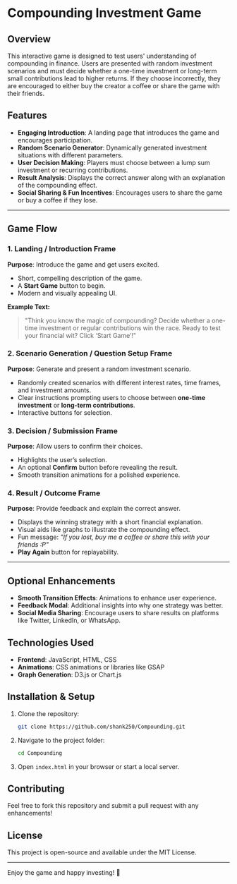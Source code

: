 # Compounding Investment Game

## Overview
This interactive game is designed to test users' understanding of compounding in finance. Users are presented with random investment scenarios and must decide whether a one-time investment or long-term small contributions lead to higher returns. If they choose incorrectly, they are encouraged to either buy the creator a coffee or share the game with their friends.

## Features
- **Engaging Introduction**: A landing page that introduces the game and encourages participation.
- **Random Scenario Generator**: Dynamically generated investment situations with different parameters.
- **User Decision Making**: Players must choose between a lump sum investment or recurring contributions.
- **Result Analysis**: Displays the correct answer along with an explanation of the compounding effect.
- **Social Sharing & Fun Incentives**: Encourages users to share the game or buy a coffee if they lose.

---

## Game Flow

### 1. Landing / Introduction Frame
**Purpose**: Introduce the game and get users excited.
- Short, compelling description of the game.
- A **Start Game** button to begin.
- Modern and visually appealing UI.

**Example Text:**
> "Think you know the magic of compounding? Decide whether a one-time investment or regular contributions win the race. Ready to test your financial wit? Click ‘Start Game’!"

### 2. Scenario Generation / Question Setup Frame
**Purpose**: Generate and present a random investment scenario.
- Randomly created scenarios with different interest rates, time frames, and investment amounts.
- Clear instructions prompting users to choose between **one-time investment** or **long-term contributions**.
- Interactive buttons for selection.

### 3. Decision / Submission Frame
**Purpose**: Allow users to confirm their choices.
- Highlights the user’s selection.
- An optional **Confirm** button before revealing the result.
- Smooth transition animations for a polished experience.

### 4. Result / Outcome Frame
**Purpose**: Provide feedback and explain the correct answer.
- Displays the winning strategy with a short financial explanation.
- Visual aids like graphs to illustrate the compounding effect.
- Fun message: _"If you lost, buy me a coffee or share this with your friends :P"_
- **Play Again** button for replayability.

---

## Optional Enhancements
- **Smooth Transition Effects**: Animations to enhance user experience.
- **Feedback Modal**: Additional insights into why one strategy was better.
- **Social Media Sharing**: Encourage users to share results on platforms like Twitter, LinkedIn, or WhatsApp.

## Technologies Used
- **Frontend**: JavaScript, HTML, CSS
- **Animations**: CSS animations or libraries like GSAP
- **Graph Generation**: D3.js or Chart.js

## Installation & Setup
1. Clone the repository:
   ```sh
   git clone https://github.com/shank250/Compounding.git
   ```
2. Navigate to the project folder:
   ```sh
   cd Compounding
   ```
3. Open `index.html` in your browser or start a local server.

## Contributing
Feel free to fork this repository and submit a pull request with any enhancements!

## License
This project is open-source and available under the MIT License.

---

Enjoy the game and happy investing! 🚀

